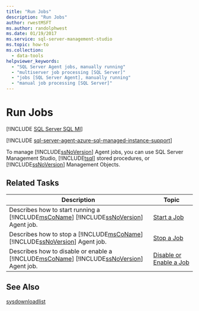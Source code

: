 ```yaml
---
title: "Run Jobs"
description: "Run Jobs"
author: rwestMSFT
ms.author: randolphwest
ms.date: 01/19/2017
ms.service: sql-server-management-studio
ms.topic: how-to
ms.collection:
  - data-tools
helpviewer_keywords:
  - "SQL Server Agent jobs, manually running"
  - "multiserver job processing [SQL Server]"
  - "jobs [SQL Server Agent], manually running"
  - "manual job processing [SQL Server]"
---
```

# Run Jobs
[!INCLUDE [SQL Server SQL MI](../includes/applies-to-version/sql-asdbmi.md)]

[!INCLUDE [sql-server-agent-azure-sql-managed-instance-support](../includes/sql-server-agent-azure-sql-managed-instance-support.md)]

To manage [!INCLUDE[ssNoVersion](../includes/ssnoversion-md.md)] Agent jobs, you can use SQL Server Management Studio, [!INCLUDE[tsql](../includes/tsql-md.md)] stored procedures, or [!INCLUDE[ssNoVersion](../includes/ssnoversion-md.md)] Management Objects.  
  
## Related Tasks  
  
|Description|Topic|  
|-|-|  
|Describes how to start running a [!INCLUDE[msCoName](../includes/msconame-md.md)] [!INCLUDE[ssNoVersion](../includes/ssnoversion-md.md)] Agent job.|[Start a Job](start-a-job.md)|  
|Describes how to stop a [!INCLUDE[msCoName](../includes/msconame-md.md)] [!INCLUDE[ssNoVersion](../includes/ssnoversion-md.md)] Agent job.|[Stop a Job](stop-a-job.md)|  
|Describes how to disable or enable a [!INCLUDE[msCoName](../includes/msconame-md.md)] [!INCLUDE[ssNoVersion](../includes/ssnoversion-md.md)] Agent job.|[Disable or Enable a Job](disable-or-enable-a-job.md)|  
  
## See Also  
[sysdownloadlist](/sql/relational-databases/system-tables/dbo-sysdownloadlist-transact-sql)  
